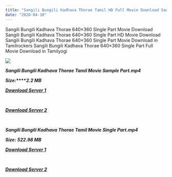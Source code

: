 ```yaml
---
title: "Sangili Bungili Kadhava Thorae Tamil HD Full Movie Download Sangili Bungili Kadhava Thorae Tamil HD Movie Download"
date: "2020-04-10"
---
```


Sangili Bungili Kadhava Thorae 640×360 Single Part Movie Download Sangili Bungili Kadhava Thorae 640×360 Single Part HD Movie Download Sangili Bungili Kadhava Thorae 640×360 Single Part Movie Download in Tamilrockers Sangili Bungili Kadhava Thorae 640×360 Single Part Full Movie Download in Tamilyogi

![](https://images.moviebuff.com/c779e221-72f0-4af9-9e8c-2609b897e062?w=1000)

**_Sangili Bungili Kadhava Thorae Tamil Movie Sample Part.mp4_**

**_Size:_****_2.2 MB_**  

**_[Download Server 1](http://b1.wetransfer.vip/files/Tamil{2fcca7f3eb37873f37db349ec051a8a2ca8665ef95d92bbb099fe2eda7827782}202017{2fcca7f3eb37873f37db349ec051a8a2ca8665ef95d92bbb099fe2eda7827782}20Movies/Sangili{2fcca7f3eb37873f37db349ec051a8a2ca8665ef95d92bbb099fe2eda7827782}20Bungili{2fcca7f3eb37873f37db349ec051a8a2ca8665ef95d92bbb099fe2eda7827782}20Kadhava{2fcca7f3eb37873f37db349ec051a8a2ca8665ef95d92bbb099fe2eda7827782}20Thorae{2fcca7f3eb37873f37db349ec051a8a2ca8665ef95d92bbb099fe2eda7827782}20(2017){2fcca7f3eb37873f37db349ec051a8a2ca8665ef95d92bbb099fe2eda7827782}20DVDScr/Sangili{2fcca7f3eb37873f37db349ec051a8a2ca8665ef95d92bbb099fe2eda7827782}20Bungili{2fcca7f3eb37873f37db349ec051a8a2ca8665ef95d92bbb099fe2eda7827782}20Kadhava{2fcca7f3eb37873f37db349ec051a8a2ca8665ef95d92bbb099fe2eda7827782}20Thorae{2fcca7f3eb37873f37db349ec051a8a2ca8665ef95d92bbb099fe2eda7827782}20(640x360){2fcca7f3eb37873f37db349ec051a8a2ca8665ef95d92bbb099fe2eda7827782}20Single{2fcca7f3eb37873f37db349ec051a8a2ca8665ef95d92bbb099fe2eda7827782}20Part/Sangili{2fcca7f3eb37873f37db349ec051a8a2ca8665ef95d92bbb099fe2eda7827782}20Bungili{2fcca7f3eb37873f37db349ec051a8a2ca8665ef95d92bbb099fe2eda7827782}20Kadhava{2fcca7f3eb37873f37db349ec051a8a2ca8665ef95d92bbb099fe2eda7827782}20Thorae{2fcca7f3eb37873f37db349ec051a8a2ca8665ef95d92bbb099fe2eda7827782}20(2017){2fcca7f3eb37873f37db349ec051a8a2ca8665ef95d92bbb099fe2eda7827782}20DVDScr{2fcca7f3eb37873f37db349ec051a8a2ca8665ef95d92bbb099fe2eda7827782}20Sample{2fcca7f3eb37873f37db349ec051a8a2ca8665ef95d92bbb099fe2eda7827782}20(640x360).mp4)_**

**_[  
](http://b1.wetransfer.vip/files/Tamil{2fcca7f3eb37873f37db349ec051a8a2ca8665ef95d92bbb099fe2eda7827782}202017{2fcca7f3eb37873f37db349ec051a8a2ca8665ef95d92bbb099fe2eda7827782}20Movies/Sangili{2fcca7f3eb37873f37db349ec051a8a2ca8665ef95d92bbb099fe2eda7827782}20Bungili{2fcca7f3eb37873f37db349ec051a8a2ca8665ef95d92bbb099fe2eda7827782}20Kadhava{2fcca7f3eb37873f37db349ec051a8a2ca8665ef95d92bbb099fe2eda7827782}20Thorae{2fcca7f3eb37873f37db349ec051a8a2ca8665ef95d92bbb099fe2eda7827782}20(2017){2fcca7f3eb37873f37db349ec051a8a2ca8665ef95d92bbb099fe2eda7827782}20DVDScr/Sangili{2fcca7f3eb37873f37db349ec051a8a2ca8665ef95d92bbb099fe2eda7827782}20Bungili{2fcca7f3eb37873f37db349ec051a8a2ca8665ef95d92bbb099fe2eda7827782}20Kadhava{2fcca7f3eb37873f37db349ec051a8a2ca8665ef95d92bbb099fe2eda7827782}20Thorae{2fcca7f3eb37873f37db349ec051a8a2ca8665ef95d92bbb099fe2eda7827782}20(640x360){2fcca7f3eb37873f37db349ec051a8a2ca8665ef95d92bbb099fe2eda7827782}20Single{2fcca7f3eb37873f37db349ec051a8a2ca8665ef95d92bbb099fe2eda7827782}20Part/Sangili{2fcca7f3eb37873f37db349ec051a8a2ca8665ef95d92bbb099fe2eda7827782}20Bungili{2fcca7f3eb37873f37db349ec051a8a2ca8665ef95d92bbb099fe2eda7827782}20Kadhava{2fcca7f3eb37873f37db349ec051a8a2ca8665ef95d92bbb099fe2eda7827782}20Thorae{2fcca7f3eb37873f37db349ec051a8a2ca8665ef95d92bbb099fe2eda7827782}20(2017){2fcca7f3eb37873f37db349ec051a8a2ca8665ef95d92bbb099fe2eda7827782}20DVDScr{2fcca7f3eb37873f37db349ec051a8a2ca8665ef95d92bbb099fe2eda7827782}20Sample{2fcca7f3eb37873f37db349ec051a8a2ca8665ef95d92bbb099fe2eda7827782}20(640x360).mp4)_**

**_[Download Server 2](http://b1.wetransfer.vip/files/Tamil{2fcca7f3eb37873f37db349ec051a8a2ca8665ef95d92bbb099fe2eda7827782}202017{2fcca7f3eb37873f37db349ec051a8a2ca8665ef95d92bbb099fe2eda7827782}20Movies/Sangili{2fcca7f3eb37873f37db349ec051a8a2ca8665ef95d92bbb099fe2eda7827782}20Bungili{2fcca7f3eb37873f37db349ec051a8a2ca8665ef95d92bbb099fe2eda7827782}20Kadhava{2fcca7f3eb37873f37db349ec051a8a2ca8665ef95d92bbb099fe2eda7827782}20Thorae{2fcca7f3eb37873f37db349ec051a8a2ca8665ef95d92bbb099fe2eda7827782}20(2017){2fcca7f3eb37873f37db349ec051a8a2ca8665ef95d92bbb099fe2eda7827782}20DVDScr/Sangili{2fcca7f3eb37873f37db349ec051a8a2ca8665ef95d92bbb099fe2eda7827782}20Bungili{2fcca7f3eb37873f37db349ec051a8a2ca8665ef95d92bbb099fe2eda7827782}20Kadhava{2fcca7f3eb37873f37db349ec051a8a2ca8665ef95d92bbb099fe2eda7827782}20Thorae{2fcca7f3eb37873f37db349ec051a8a2ca8665ef95d92bbb099fe2eda7827782}20(640x360){2fcca7f3eb37873f37db349ec051a8a2ca8665ef95d92bbb099fe2eda7827782}20Single{2fcca7f3eb37873f37db349ec051a8a2ca8665ef95d92bbb099fe2eda7827782}20Part/Sangili{2fcca7f3eb37873f37db349ec051a8a2ca8665ef95d92bbb099fe2eda7827782}20Bungili{2fcca7f3eb37873f37db349ec051a8a2ca8665ef95d92bbb099fe2eda7827782}20Kadhava{2fcca7f3eb37873f37db349ec051a8a2ca8665ef95d92bbb099fe2eda7827782}20Thorae{2fcca7f3eb37873f37db349ec051a8a2ca8665ef95d92bbb099fe2eda7827782}20(2017){2fcca7f3eb37873f37db349ec051a8a2ca8665ef95d92bbb099fe2eda7827782}20DVDScr{2fcca7f3eb37873f37db349ec051a8a2ca8665ef95d92bbb099fe2eda7827782}20Sample{2fcca7f3eb37873f37db349ec051a8a2ca8665ef95d92bbb099fe2eda7827782}20(640x360).mp4)_**

**_[  
](http://b1.wetransfer.vip/files/Tamil{2fcca7f3eb37873f37db349ec051a8a2ca8665ef95d92bbb099fe2eda7827782}202017{2fcca7f3eb37873f37db349ec051a8a2ca8665ef95d92bbb099fe2eda7827782}20Movies/Sangili{2fcca7f3eb37873f37db349ec051a8a2ca8665ef95d92bbb099fe2eda7827782}20Bungili{2fcca7f3eb37873f37db349ec051a8a2ca8665ef95d92bbb099fe2eda7827782}20Kadhava{2fcca7f3eb37873f37db349ec051a8a2ca8665ef95d92bbb099fe2eda7827782}20Thorae{2fcca7f3eb37873f37db349ec051a8a2ca8665ef95d92bbb099fe2eda7827782}20(2017){2fcca7f3eb37873f37db349ec051a8a2ca8665ef95d92bbb099fe2eda7827782}20DVDScr/Sangili{2fcca7f3eb37873f37db349ec051a8a2ca8665ef95d92bbb099fe2eda7827782}20Bungili{2fcca7f3eb37873f37db349ec051a8a2ca8665ef95d92bbb099fe2eda7827782}20Kadhava{2fcca7f3eb37873f37db349ec051a8a2ca8665ef95d92bbb099fe2eda7827782}20Thorae{2fcca7f3eb37873f37db349ec051a8a2ca8665ef95d92bbb099fe2eda7827782}20(640x360){2fcca7f3eb37873f37db349ec051a8a2ca8665ef95d92bbb099fe2eda7827782}20Single{2fcca7f3eb37873f37db349ec051a8a2ca8665ef95d92bbb099fe2eda7827782}20Part/Sangili{2fcca7f3eb37873f37db349ec051a8a2ca8665ef95d92bbb099fe2eda7827782}20Bungili{2fcca7f3eb37873f37db349ec051a8a2ca8665ef95d92bbb099fe2eda7827782}20Kadhava{2fcca7f3eb37873f37db349ec051a8a2ca8665ef95d92bbb099fe2eda7827782}20Thorae{2fcca7f3eb37873f37db349ec051a8a2ca8665ef95d92bbb099fe2eda7827782}20(2017){2fcca7f3eb37873f37db349ec051a8a2ca8665ef95d92bbb099fe2eda7827782}20DVDScr{2fcca7f3eb37873f37db349ec051a8a2ca8665ef95d92bbb099fe2eda7827782}20Sample{2fcca7f3eb37873f37db349ec051a8a2ca8665ef95d92bbb099fe2eda7827782}20(640x360).mp4)_**

**_Sangili Bungili Kadhava Thorae Tamil Movie Single Part.mp4_**

**_Size:_** **_522.98 MB_**

**_[Download Server 1](http://b1.wetransfer.vip/files/Tamil{2fcca7f3eb37873f37db349ec051a8a2ca8665ef95d92bbb099fe2eda7827782}202017{2fcca7f3eb37873f37db349ec051a8a2ca8665ef95d92bbb099fe2eda7827782}20Movies/Sangili{2fcca7f3eb37873f37db349ec051a8a2ca8665ef95d92bbb099fe2eda7827782}20Bungili{2fcca7f3eb37873f37db349ec051a8a2ca8665ef95d92bbb099fe2eda7827782}20Kadhava{2fcca7f3eb37873f37db349ec051a8a2ca8665ef95d92bbb099fe2eda7827782}20Thorae{2fcca7f3eb37873f37db349ec051a8a2ca8665ef95d92bbb099fe2eda7827782}20(2017){2fcca7f3eb37873f37db349ec051a8a2ca8665ef95d92bbb099fe2eda7827782}20DVDScr/Sangili{2fcca7f3eb37873f37db349ec051a8a2ca8665ef95d92bbb099fe2eda7827782}20Bungili{2fcca7f3eb37873f37db349ec051a8a2ca8665ef95d92bbb099fe2eda7827782}20Kadhava{2fcca7f3eb37873f37db349ec051a8a2ca8665ef95d92bbb099fe2eda7827782}20Thorae{2fcca7f3eb37873f37db349ec051a8a2ca8665ef95d92bbb099fe2eda7827782}20(640x360){2fcca7f3eb37873f37db349ec051a8a2ca8665ef95d92bbb099fe2eda7827782}20Single{2fcca7f3eb37873f37db349ec051a8a2ca8665ef95d92bbb099fe2eda7827782}20Part/Sangili{2fcca7f3eb37873f37db349ec051a8a2ca8665ef95d92bbb099fe2eda7827782}20Bungili{2fcca7f3eb37873f37db349ec051a8a2ca8665ef95d92bbb099fe2eda7827782}20Kadhava{2fcca7f3eb37873f37db349ec051a8a2ca8665ef95d92bbb099fe2eda7827782}20Thorae{2fcca7f3eb37873f37db349ec051a8a2ca8665ef95d92bbb099fe2eda7827782}20(2017){2fcca7f3eb37873f37db349ec051a8a2ca8665ef95d92bbb099fe2eda7827782}20DVDScr{2fcca7f3eb37873f37db349ec051a8a2ca8665ef95d92bbb099fe2eda7827782}20Single{2fcca7f3eb37873f37db349ec051a8a2ca8665ef95d92bbb099fe2eda7827782}20Part{2fcca7f3eb37873f37db349ec051a8a2ca8665ef95d92bbb099fe2eda7827782}20(640x360).mp4)_**

**_[  
](http://b1.wetransfer.vip/files/Tamil{2fcca7f3eb37873f37db349ec051a8a2ca8665ef95d92bbb099fe2eda7827782}202017{2fcca7f3eb37873f37db349ec051a8a2ca8665ef95d92bbb099fe2eda7827782}20Movies/Sangili{2fcca7f3eb37873f37db349ec051a8a2ca8665ef95d92bbb099fe2eda7827782}20Bungili{2fcca7f3eb37873f37db349ec051a8a2ca8665ef95d92bbb099fe2eda7827782}20Kadhava{2fcca7f3eb37873f37db349ec051a8a2ca8665ef95d92bbb099fe2eda7827782}20Thorae{2fcca7f3eb37873f37db349ec051a8a2ca8665ef95d92bbb099fe2eda7827782}20(2017){2fcca7f3eb37873f37db349ec051a8a2ca8665ef95d92bbb099fe2eda7827782}20DVDScr/Sangili{2fcca7f3eb37873f37db349ec051a8a2ca8665ef95d92bbb099fe2eda7827782}20Bungili{2fcca7f3eb37873f37db349ec051a8a2ca8665ef95d92bbb099fe2eda7827782}20Kadhava{2fcca7f3eb37873f37db349ec051a8a2ca8665ef95d92bbb099fe2eda7827782}20Thorae{2fcca7f3eb37873f37db349ec051a8a2ca8665ef95d92bbb099fe2eda7827782}20(640x360){2fcca7f3eb37873f37db349ec051a8a2ca8665ef95d92bbb099fe2eda7827782}20Single{2fcca7f3eb37873f37db349ec051a8a2ca8665ef95d92bbb099fe2eda7827782}20Part/Sangili{2fcca7f3eb37873f37db349ec051a8a2ca8665ef95d92bbb099fe2eda7827782}20Bungili{2fcca7f3eb37873f37db349ec051a8a2ca8665ef95d92bbb099fe2eda7827782}20Kadhava{2fcca7f3eb37873f37db349ec051a8a2ca8665ef95d92bbb099fe2eda7827782}20Thorae{2fcca7f3eb37873f37db349ec051a8a2ca8665ef95d92bbb099fe2eda7827782}20(2017){2fcca7f3eb37873f37db349ec051a8a2ca8665ef95d92bbb099fe2eda7827782}20DVDScr{2fcca7f3eb37873f37db349ec051a8a2ca8665ef95d92bbb099fe2eda7827782}20Single{2fcca7f3eb37873f37db349ec051a8a2ca8665ef95d92bbb099fe2eda7827782}20Part{2fcca7f3eb37873f37db349ec051a8a2ca8665ef95d92bbb099fe2eda7827782}20(640x360).mp4)_**

**_[Download Server 2](http://b1.wetransfer.vip/files/Tamil{2fcca7f3eb37873f37db349ec051a8a2ca8665ef95d92bbb099fe2eda7827782}202017{2fcca7f3eb37873f37db349ec051a8a2ca8665ef95d92bbb099fe2eda7827782}20Movies/Sangili{2fcca7f3eb37873f37db349ec051a8a2ca8665ef95d92bbb099fe2eda7827782}20Bungili{2fcca7f3eb37873f37db349ec051a8a2ca8665ef95d92bbb099fe2eda7827782}20Kadhava{2fcca7f3eb37873f37db349ec051a8a2ca8665ef95d92bbb099fe2eda7827782}20Thorae{2fcca7f3eb37873f37db349ec051a8a2ca8665ef95d92bbb099fe2eda7827782}20(2017){2fcca7f3eb37873f37db349ec051a8a2ca8665ef95d92bbb099fe2eda7827782}20DVDScr/Sangili{2fcca7f3eb37873f37db349ec051a8a2ca8665ef95d92bbb099fe2eda7827782}20Bungili{2fcca7f3eb37873f37db349ec051a8a2ca8665ef95d92bbb099fe2eda7827782}20Kadhava{2fcca7f3eb37873f37db349ec051a8a2ca8665ef95d92bbb099fe2eda7827782}20Thorae{2fcca7f3eb37873f37db349ec051a8a2ca8665ef95d92bbb099fe2eda7827782}20(640x360){2fcca7f3eb37873f37db349ec051a8a2ca8665ef95d92bbb099fe2eda7827782}20Single{2fcca7f3eb37873f37db349ec051a8a2ca8665ef95d92bbb099fe2eda7827782}20Part/Sangili{2fcca7f3eb37873f37db349ec051a8a2ca8665ef95d92bbb099fe2eda7827782}20Bungili{2fcca7f3eb37873f37db349ec051a8a2ca8665ef95d92bbb099fe2eda7827782}20Kadhava{2fcca7f3eb37873f37db349ec051a8a2ca8665ef95d92bbb099fe2eda7827782}20Thorae{2fcca7f3eb37873f37db349ec051a8a2ca8665ef95d92bbb099fe2eda7827782}20(2017){2fcca7f3eb37873f37db349ec051a8a2ca8665ef95d92bbb099fe2eda7827782}20DVDScr{2fcca7f3eb37873f37db349ec051a8a2ca8665ef95d92bbb099fe2eda7827782}20Single{2fcca7f3eb37873f37db349ec051a8a2ca8665ef95d92bbb099fe2eda7827782}20Part{2fcca7f3eb37873f37db349ec051a8a2ca8665ef95d92bbb099fe2eda7827782}20(640x360).mp4)_**
